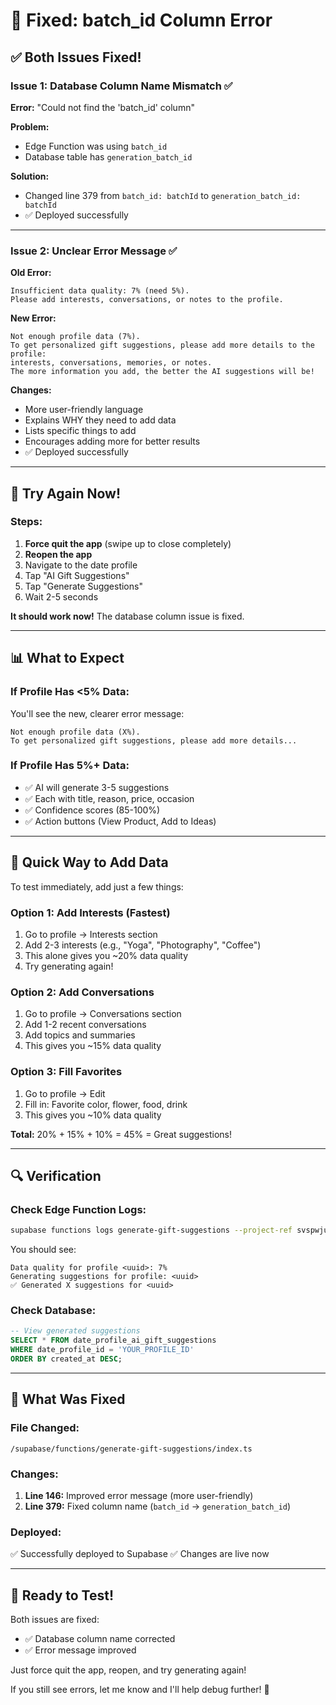 # 🔧 Fixed: batch_id Column Error

## ✅ **Both Issues Fixed!**

### **Issue 1: Database Column Name Mismatch** ✅
**Error:** "Could not find the 'batch_id' column"

**Problem:** 
- Edge Function was using `batch_id`
- Database table has `generation_batch_id`

**Solution:**
- Changed line 379 from `batch_id: batchId` to `generation_batch_id: batchId`
- ✅ Deployed successfully

---

### **Issue 2: Unclear Error Message** ✅
**Old Error:** 
```
Insufficient data quality: 7% (need 5%). 
Please add interests, conversations, or notes to the profile.
```

**New Error:**
```
Not enough profile data (7%). 
To get personalized gift suggestions, please add more details to the profile: 
interests, conversations, memories, or notes. 
The more information you add, the better the AI suggestions will be!
```

**Changes:**
- More user-friendly language
- Explains WHY they need to add data
- Lists specific things to add
- Encourages adding more for better results
- ✅ Deployed successfully

---

## 🧪 **Try Again Now!**

### **Steps:**
1. **Force quit the app** (swipe up to close completely)
2. **Reopen the app**
3. Navigate to the date profile
4. Tap "AI Gift Suggestions"
5. Tap "Generate Suggestions"
6. Wait 2-5 seconds

**It should work now!** The database column issue is fixed.

---

## 📊 **What to Expect**

### **If Profile Has <5% Data:**
You'll see the new, clearer error message:
```
Not enough profile data (X%). 
To get personalized gift suggestions, please add more details...
```

### **If Profile Has 5%+ Data:**
- ✅ AI will generate 3-5 suggestions
- ✅ Each with title, reason, price, occasion
- ✅ Confidence scores (85-100%)
- ✅ Action buttons (View Product, Add to Ideas)

---

## 🎯 **Quick Way to Add Data**

To test immediately, add just a few things:

### **Option 1: Add Interests (Fastest)**
1. Go to profile → Interests section
2. Add 2-3 interests (e.g., "Yoga", "Photography", "Coffee")
3. This alone gives you ~20% data quality
4. Try generating again!

### **Option 2: Add Conversations**
1. Go to profile → Conversations section
2. Add 1-2 recent conversations
3. Add topics and summaries
4. This gives you ~15% data quality

### **Option 3: Fill Favorites**
1. Go to profile → Edit
2. Fill in: Favorite color, flower, food, drink
3. This gives you ~10% data quality

**Total:** 20% + 15% + 10% = 45% = Great suggestions!

---

## 🔍 **Verification**

### **Check Edge Function Logs:**
```bash
supabase functions logs generate-gift-suggestions --project-ref svspwjunukphqdjjfvef
```

You should see:
```
Data quality for profile <uuid>: 7%
Generating suggestions for profile: <uuid>
✅ Generated X suggestions for <uuid>
```

### **Check Database:**
```sql
-- View generated suggestions
SELECT * FROM date_profile_ai_gift_suggestions 
WHERE date_profile_id = 'YOUR_PROFILE_ID'
ORDER BY created_at DESC;
```

---

## 📝 **What Was Fixed**

### **File Changed:**
`/supabase/functions/generate-gift-suggestions/index.ts`

### **Changes:**
1. **Line 146:** Improved error message (more user-friendly)
2. **Line 379:** Fixed column name (`batch_id` → `generation_batch_id`)

### **Deployed:**
✅ Successfully deployed to Supabase
✅ Changes are live now

---

## 🎉 **Ready to Test!**

Both issues are fixed:
- ✅ Database column name corrected
- ✅ Error message improved

Just force quit the app, reopen, and try generating again!

If you still see errors, let me know and I'll help debug further! 🚀
